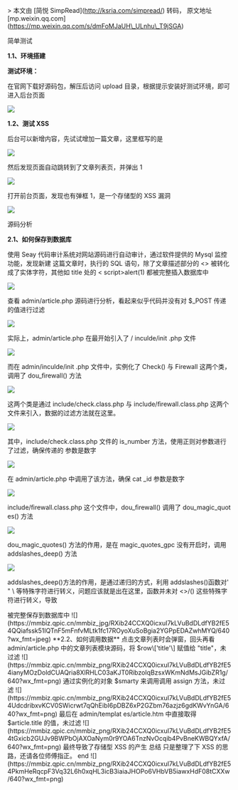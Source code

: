 \> 本文由 \[简悦 SimpRead\](http://ksria.com/simpread/) 转码， 原文地址 \[mp.weixin.qq.com\](https://mp.weixin.qq.com/s/dmFoMJaUH\_ULnhu\_T9jSGA)

简单测试

**1.1、环境搭建**

**测试环境：**

在官⽹下载好源码包，解压后访问 upload ⽬录，根据提示安装好测试环境，即可进⼊后台⻚⾯

![](https://mmbiz.qpic.cn/mmbiz_jpg/RXib24CCXQ0icxuI7kLVuBdDLdfYB2fE54BX81nZiabeOmZuanEicGutERYdkFPAicVkBcllgFBFbHKm070ibMWXaG2w/640?wx_fmt=jpeg)

**1.2、测试 XSS**

后台可以新增内容，先试试增加⼀篇⽂章，这⾥框写的是 <script>alert(1)</script>

![](https://mmbiz.qpic.cn/mmbiz_jpg/RXib24CCXQ0icxuI7kLVuBdDLdfYB2fE54Rtvrdo69CA20QKGs09IXepDf3zoeXpr8glUXsZSqAEAeaufSLic3ciag/640?wx_fmt=jpeg)

然后发现⻚⾯⾃动跳转到了⽂章列表⻚，并弹出 1

![](https://mmbiz.qpic.cn/mmbiz_jpg/RXib24CCXQ0icxuI7kLVuBdDLdfYB2fE5452khXic1h4TltIL9giaBZ68oheBAchb8RHh5bplBgicFwmKDAnavo1jzA/640?wx_fmt=jpeg)

打开前台⻚⾯，发现也有弹框 1，是⼀个存储型的 XSS 漏洞

![](https://mmbiz.qpic.cn/mmbiz_jpg/RXib24CCXQ0icxuI7kLVuBdDLdfYB2fE5419HOvU6uO1iaGTpnqBSbJqgRHiaE4goBS3USkJ85Vib7TIsGpmzPPJzHQ/640?wx_fmt=jpeg)

源码分析

**2.1、如何保存到数据库**

使⽤ Seay 代码审计系统对⽹站源码进⾏⾃动审计，通过软件提供的 Mysql 监控功能，发现新建 这篇⽂章时，执⾏的 SQL 语句，除了⽂章描述部分的 <> 被转化成了实体字符，其他如 title 处的 < script>alert(1)</script > 都被完整插⼊数据库中

![](https://mmbiz.qpic.cn/mmbiz_png/RXib24CCXQ0icxuI7kLVuBdDLdfYB2fE540UvmSrBMSuQLuMlGzQUtCeQBj5ntt3JT8RKJIqrxf9RHAicYNgpYpHw/640?wx_fmt=png)

查看 admin/article.php 源码进⾏分析，看起来似乎代码并没有对 $\_POST 传递的值进⾏过滤

![](https://mmbiz.qpic.cn/mmbiz_png/RXib24CCXQ0icxuI7kLVuBdDLdfYB2fE54I4r1PkAn51s9eNRS8XINr2JGkgqOPfcrSuGn2iaqaicyRjKaSDdd0knQ/640?wx_fmt=png)

实际上，admin/article.php 在最开始引⼊了 / inculde/init .php ⽂件

![](https://mmbiz.qpic.cn/mmbiz_jpg/RXib24CCXQ0icxuI7kLVuBdDLdfYB2fE54tsmjdqXwD3rDjeYichRfpz8InHxmZOiaE8gNMkibo6eG8hy2TVIhZjOBA/640?wx_fmt=jpeg)

⽽在 admin/inculde/init .php ⽂件中，实例化了 Check() 与 Firewall 这两个类，调⽤了 dou\_ﬁrewall() ⽅法

![](https://mmbiz.qpic.cn/mmbiz_jpg/RXib24CCXQ0icxuI7kLVuBdDLdfYB2fE54D1EZT4n0h1WYuntb5TNAdNibQhPjyJuWqicn6hAhhd1xianSZO29plic6Q/640?wx_fmt=jpeg)

这两个类是通过 include/check.class.php 与 include/ﬁrewall.class.php 这两个⽂件来引⼊，数据的过滤⽅法就在这⾥。

![](https://mmbiz.qpic.cn/mmbiz_jpg/RXib24CCXQ0icxuI7kLVuBdDLdfYB2fE54TFibaTicFuFibdiamgKIEyjImyKH5aSRC2WkrVpSrG4L7KfaXCXcBaMdmQ/640?wx_fmt=jpeg)

其中，include/check.class.php ⽂件的 is\_number ⽅法，使⽤正则对参数进⾏了过滤，确保传递的 参数是数字

![](https://mmbiz.qpic.cn/mmbiz_png/RXib24CCXQ0icxuI7kLVuBdDLdfYB2fE542biaLH0nhAxFJdGnTXIjHTLcE9vXPqbwNPHibicl87KPokVOGkzHOt5lg/640?wx_fmt=png)

在 admin/article.php 中调⽤了该⽅法，确保 cat \_id 参数是数字

![](https://mmbiz.qpic.cn/mmbiz_jpg/RXib24CCXQ0icxuI7kLVuBdDLdfYB2fE541ibZMIlIjouI39enZ81iaHqXMxmhicIMQ7YLBrQAgPgQHbJeNSYBeS5SA/640?wx_fmt=jpeg)

include/ﬁrewall.class.php 这个⽂件中，dou\_ﬁrewall() 调⽤了 dou\_magic\_quot es() ⽅法

![](https://mmbiz.qpic.cn/mmbiz_png/RXib24CCXQ0icxuI7kLVuBdDLdfYB2fE544cBQUuwOZcicxlU8oAUKic1iaDXwWxPfAL2WZpPF05DRwDJNbUoWOIMicQ/640?wx_fmt=png)

dou\_magic\_quotes() ⽅法的作⽤，是在 magic\_quotes\_gpc 没有开启时，调⽤ addslashes\_deep() ⽅法

![](https://mmbiz.qpic.cn/mmbiz_jpg/RXib24CCXQ0icxuI7kLVuBdDLdfYB2fE54X78MEiaHxud7Ls2UzoGAW9tAgCeyuHGyLRDMwz1T48ibVjG8r8AHSGyw/640?wx_fmt=jpeg)

addslashes\_deep()⽅法的作⽤，是通过递归的⽅式，利⽤ addslashes()函数对' " \\ 等特殊字符进⾏转义，问题应该就是出在这⾥，函数并未对 <>/() 这些特殊字符进⾏转义，导致

<script>alert(1)</script > 被完整保存到数据库中

![](https://mmbiz.qpic.cn/mmbiz_jpg/RXib24CCXQ0icxuI7kLVuBdDLdfYB2fE54QQiafssk51lQTnF5mFnfvMLtk1fc17ROyoXuSoBgia2YGPpEDAZwhMYQ/640?wx_fmt=jpeg)

**2.2、如何调⽤数据**

点击⽂章列表时会弹窗，回头再看 admin/article.php 中的⽂章列表模块源码，将 $row\['title'\] 赋值给 "title"，未过滤

![](https://mmbiz.qpic.cn/mmbiz_png/RXib24CCXQ0icxuI7kLVuBdDLdfYB2fE54ianyMOzDoldCUAQria8XlRHLC03aKJT0RibzoIqBzsxWKmNdMsJGibZR1g/640?wx_fmt=png)

通过实例化的对象 $smarty 来调⽤调⽤ assign ⽅法，未过滤

![](https://mmbiz.qpic.cn/mmbiz_png/RXib24CCXQ0icxuI7kLVuBdDLdfYB2fE54UdcdribxvKCV0SWicrwt7qQhEibI6pDBZ6xP2GZbm76azjz6gdKWvYnGA/640?wx_fmt=png)

最后在 admin/templat es/article.htm 中直接取得 $article.title 的值，未过滤

![](https://mmbiz.qpic.cn/mmbiz_png/RXib24CCXQ0icxuI7kLVuBdDLdfYB2fE54tGxicb2GUJv9BWPbOjAXOaNym0r9YOA6TnzNvOcqib4PvBneKWBQYxfA/640?wx_fmt=png)

最终导致了存储型 XSS 的产⽣

总结

只是整理了下 XSS 的思路，还请各位师傅指正。  

end

  

![](https://mmbiz.qpic.cn/mmbiz_png/RXib24CCXQ0icxuI7kLVuBdDLdfYB2fE54PkmHeRqcpF3Vq32L6h0xqHL3icB3iaiaJHOPo6VHbVB5iawxHdF08tCXXw/640?wx_fmt=png)